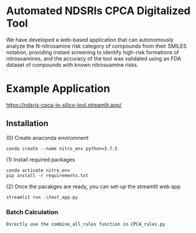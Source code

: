 # Automated NDSRIs CPCA Digitalized Tool

We have developed a web-based application that can autonomously analyze the N-nitrosamine risk category of compounds from their SMILES notation, providing instant screening to identify high-risk formations of nitrosoamines, and the accuracy of the tool was validated using an FDA dataset of compounds with known nitrosoamine risks.

# Example Application

https://ndsris-cpca-in-silico-tool.streamlit.app/

## Installation

(0) Create anaconda environment

```
conda create --name nitro_env python=3.7.5
```

(1) Install required packages

```
conda activate nitro_env
pip install -r requirements.txt
```

(2) Once the pacakges are ready, you can set-up the streamlit web app

```
streamlit run .\test_app.py
```

### Batch Calculation

```
Directly use the combine_all_rules function in CPCA_rules.py
